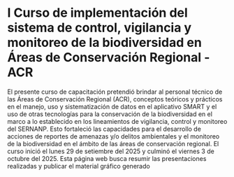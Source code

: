 # I Curso de implementación del sistema de control, vigilancia y monitoreo de la biodiversidad en Áreas de Conservación Regional - ACR

El presente curso de capacitación pretendió brindar al personal técnico de las Áreas de Conservación Regional (ACR), conceptos teóricos y prácticos en el manejo, uso y sistematización de datos en el aplicativo SMART y el uso de otras tecnologías para la conservación de la biodiversidad en el marco a lo establecido en los lineamientos de vigilancia, control y monitoreo del SERNANP. Esto fortaleció las capacidades para el desarrollo de acciones de reportes de amenazas y/o delitos ambientales y el monitoreo de la biodiversidad en el ámbito de las áreas de conservación regional. El curso inició el lunes 29 de setiembre del 2025 y culminó el viernes 3 de octubre del 2025. Esta página web busca resumir las presentaciones realizadas y publicar el material gráfico generado